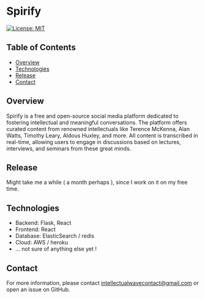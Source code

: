 # Spirify

[![License: MIT](https://img.shields.io/badge/License-MIT-green.svg)](https://opensource.org/licenses/MIT)

## Table of Contents

- [Overview](#overview)
- [Technologies](#technologies)
- [Release](#Release)
- [Contact](#contact)

## Overview

Spirify is a free and open-source social media platform dedicated to fostering intellectual and meaningful conversations. The platform offers curated content from renowned intellectuals like Terence McKenna, Alan Watts, Timothy Leary, Aldous Huxley, and more. All content is transcribed in real-time, allowing users to engage in discussions based on lectures, interviews, and seminars from these great minds.

## Release

Might take me a while ( a month perhaps ), since I work on it on my free time. 

## Technologies

- Backend: Flask, React
- Frontend: React
- Database: ElasticSearch / redis
- Cloud: AWS / heroku
- ... not sure of anything else yet !

## Contact

For more information, please contact [intellectualwavecontact@gmail.com](intellectualwavecontact@gmail.com) or open an issue on GitHub.

